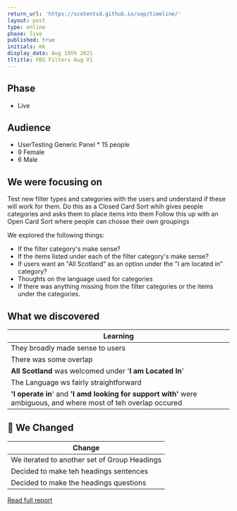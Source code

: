 ```yaml
---
return_url: 'https://scotentsd.github.io/sep/timeline/'
layout: post
type: online
phase: live
published: true
initials: mk
display_date: Aug 19th 2021
tltitle: FBS Filters Aug V1
---
```

## Phase
- Live

## Audience
- UserTesting Generic Panel * 15 people
 - 9 Female
 - 6 Male

## We were focusing on 
Test new filter types and categories with the users and understand if these will work for them. 
Do this as a Closed Card Sort whih gives people categories and asks them to place items into them 
Follow this up with an Open Card Sort where people can chosse their own groupings

We explored the following things: 

- If the filter category's make sense? 
- If the items listed under each of the filter category's make sense? 
- If users want an "All Scotland“ as an option under the "I am located in" category? 
- Thoughts on the language used for categories 
- If there was anything missing from the filter categories or the items under the categories.



## What we discovered
| Learning
| ---
| They broadly made sense to users
| There was some overlap
| **All Scotland** was welcomed under '**I am Located In**'
| The Language ws fairly straightforward
| **'I operate in**' and **'I amd looking for support with'** were ambiguous, and where most of teh overlap occured


## 🧰  We Changed  

| Change
| ---
| We iterated to another set of Group Headings
| Decided to make teh headings sentences
| Decided to make the headings questions


[Read full report](../files/2021-08-06-FBS-CardSort-Closed-Filters-Aug2021-V2.pptx)
<!--more-->
